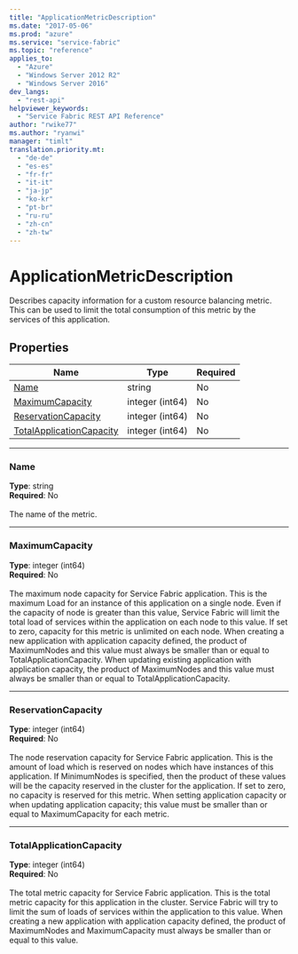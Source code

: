 ```yaml
---
title: "ApplicationMetricDescription"
ms.date: "2017-05-06"
ms.prod: "azure"
ms.service: "service-fabric"
ms.topic: "reference"
applies_to: 
  - "Azure"
  - "Windows Server 2012 R2"
  - "Windows Server 2016"
dev_langs: 
  - "rest-api"
helpviewer_keywords: 
  - "Service Fabric REST API Reference"
author: "rwike77"
ms.author: "ryanwi"
manager: "timlt"
translation.priority.mt: 
  - "de-de"
  - "es-es"
  - "fr-fr"
  - "it-it"
  - "ja-jp"
  - "ko-kr"
  - "pt-br"
  - "ru-ru"
  - "zh-cn"
  - "zh-tw"
---
```

# ApplicationMetricDescription

Describes capacity information for a custom resource balancing metric. This can be used to limit the total consumption of this metric by the services of this application.


## Properties
| Name | Type | Required |
| --- | --- | --- |
| [Name](#name) | string | No |
| [MaximumCapacity](#maximumcapacity) | integer (int64) | No |
| [ReservationCapacity](#reservationcapacity) | integer (int64) | No |
| [TotalApplicationCapacity](#totalapplicationcapacity) | integer (int64) | No |

____
### Name
__Type__: string <br/>
__Required__: No<br/>
<br/>
The name of the metric.

____
### MaximumCapacity
__Type__: integer (int64) <br/>
__Required__: No<br/>
<br/>
The maximum node capacity for Service Fabric application. 
This is the maximum Load for an instance of this application on a single node. Even if the capacity of node is greater than this value, Service Fabric will limit the total load of services within the application on each node to this value. 
If set to zero, capacity for this metric is unlimited on each node. 
When creating a new application with application capacity defined, the product of MaximumNodes and this value must always be smaller than or equal to TotalApplicationCapacity. 
When updating existing application with application capacity, the product of MaximumNodes and this value must always be smaller than or equal to TotalApplicationCapacity.


____
### ReservationCapacity
__Type__: integer (int64) <br/>
__Required__: No<br/>
<br/>
The node reservation capacity for Service Fabric application. 
This is the amount of load which is reserved on nodes which have instances of this application. 
If MinimumNodes is specified, then the product of these values will be the capacity reserved in the cluster for the application. 
If set to zero, no capacity is reserved for this metric. 
When setting application capacity or when updating application capacity; this value must be smaller than or equal to MaximumCapacity for each metric. 


____
### TotalApplicationCapacity
__Type__: integer (int64) <br/>
__Required__: No<br/>
<br/>
The total metric capacity for Service Fabric application. 
This is the total metric capacity for this application in the cluster. Service Fabric will try to limit the sum of loads of services within the application to this value. 
When creating a new application with application capacity defined, the product of MaximumNodes and MaximumCapacity must always be smaller than or equal to this value. 


